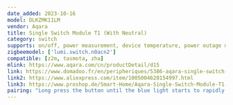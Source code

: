 ```yaml
---
date_added: 2023-10-16
model: DLKZMK11LM
vendor: Aqara
title: Single Switch Module T1 (With Neutral)
category: switch
supports: on/off, power measurement, device temperature, power outage memory
zigbeemodel: ['lumi.switch.n0acn2']
compatible: [z2m, tasmota, zha]
mlink: https://www.aqara.com/cn/productDetail/d15
link: https://www.domadoo.fr/en/peripheriques/5386-aqara-single-switch-module-t1-with-neutral-ssm-u01-6970504213296.html
link2: https://www.aliexpress.com/item/1005004620154997.html
link3: https://www.proshop.de/Smart-Home/Aqara-Single-Switch-Module-T1-with-neutral/2879765
pairing: "Long press the button until the blue light starts to rapidly blink"
---
```

